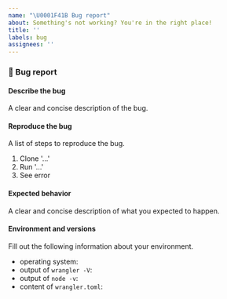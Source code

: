 ```yaml
---
name: "\U0001F41B Bug report"
about: Something's not working? You're in the right place!
title: ''
labels: bug
assignees: ''
---
```


### 🐛 Bug report

<!--
  Did you remember to update wrangler?
  https://developers.cloudflare.com/workers/cli-wrangler/install-update#update

  Did you search for related issues?
  https://github.com/cloudflare/wrangler-legacy/issues
-->

#### Describe the bug

A clear and concise description of the bug.

#### Reproduce the bug

A list of steps to reproduce the bug.

1. Clone '...'
2. Run '...'
3. See error

#### Expected behavior

A clear and concise description of what you expected to happen.

#### Environment and versions

Fill out the following information about your environment.

-   operating system:
-   output of `wrangler -V`:
-   output of `node -v`:
-   content of `wrangler.toml`:
